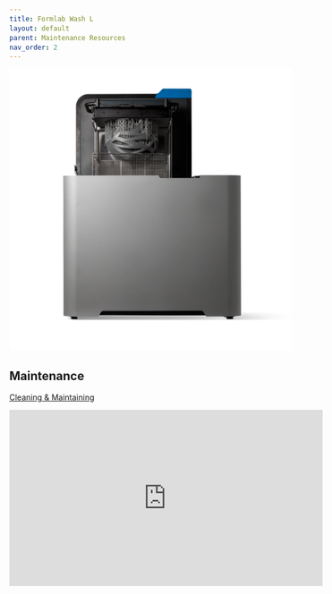 ```yaml
---
title: Formlab Wash L 
layout: default
parent: Maintenance Resources
nav_order: 2
---
```


![Formlabs Wash L](../attachments/formlabs_wash_l.png)

## Maintenance
[Cleaning & Maintaining](https://support.formlabs.com/s/article/Cleaning-and-maintaining-the-Form-Wash-L?language=en_US)

<iframe width="560" height="315" src="https://www.youtube.com/embed/wrEfpbwTHbg?si=Y3uIDwrh6Zk9xhTD" title="YouTube video player" frameborder="0" allow="accelerometer; autoplay; clipboard-write; encrypted-media; gyroscope; picture-in-picture; web-share" referrerpolicy="strict-origin-when-cross-origin" allowfullscreen></iframe>

